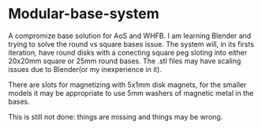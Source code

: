 # Modular-base-system
A compromize base solution for AoS and WHFB.
I am learning Blender and trying to solve the round vs square bases issue.
The system will, in its firsts iteration, have round disks with a conecting square peg sloting into either 20x20mm square or 25mm round bases.
The .stl files may have scaling issues due to Blender(or my inexperience in it).

There are slots for magnetizing with 5x1mm disk magnets, for the smaller models it may be appropriate to use 5mm washers of magnetic metal in the bases.

This is still not done: things are missing and things may be wrong.
